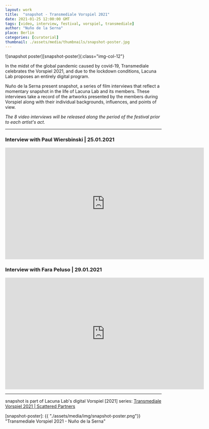 ```yaml
---
layout: work
title:  "snapshot - Transmediale Vorspiel 2021"
date: 2021-01-25 12:00:00 GMT
tags: [video, interview, festival, vorspiel, transmediale]
author: "Nuño de la Serna"
place: Berlin
categories: [curatorial]
thumbnail: ./assets/media/thumbnails/snapshot-poster.jpg
---
```


![snapshot poster][snapshot-poster]{:class="img-col-12"}


In the midst of the global pandemic caused by covid-19, Transmediale celebrates the Vorspiel 2021, and due to the lockdown conditions, Lacuna Lab proposes an entirely digital program.

Nuño de la Serna present snapshot, a series of film interviews that reflect a momentary snapshot in the life of Lacuna Lab and its members. These interviews take a record of the artworks presented by the members during Vorspiel along with their individual backgrounds, influences, and points of view.



*The 8 video interviews will be released along the period of the festival prior to each artist's act.*

---



### Interview with Paul Wiersbinski | 25.01.2021

<div class="video-responsive margin-bottom-big">
<iframe src="https://player.vimeo.com/video/503851681" width="640" height="360" frameborder="0" allow="autoplay; fullscreen; picture-in-picture" allowfullscreen></iframe>
</div>

### Interview with Fara Peluso | 29.01.2021

<div class="video-responsive margin-bottom-big">
<iframe src="https://player.vimeo.com/video/503877025" width="640" height="360" frameborder="0" allow="autoplay; fullscreen; picture-in-picture" allowfullscreen></iframe>
</div>

----

snapshot is part of Lacuna Lab's digital Vorspiel [2021] series: [Transmediale Vorspiel 2021 &#124; Scattered Partners](https://lacunalab.org/events/transmediale-vorspiel-2021-or-scattered-partners)





[snapshot-poster]: {{ "./assets/media/img/snapshot-poster.png"}} "Transmediale Vorspiel 2021 - Nuño de la Serna"

